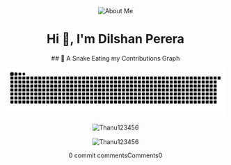 <div align="center">
  <picture>
    <img src="https://github.com/7oSkaaa/7oSkaaa/blob/main/Images/about_me.gif?raw=true" width="200px" alt="About Me">
  </picture>
</div>

<h1 align="center">Hi 👋, I'm Dilshan Perera</h1>
<div align="center">
  ## 🐍 A Snake Eating my Contributions Graph
	
<p align = "center">
	<img src = "https://github.com/7oSkaaa/7oSkaaa/blob/output/github-contribution-grid-snake.svg?" alt = "Snake Game"/>
</p>

<p><img align="center" src="https://github-readme-stats.vercel.app/api/top-langs?username=Thanu123456&show_icons=true&locale=en&layout=compact" alt="Thanu123456" /></p><p><img align="center" src="https://github-readme-streak-stats.herokuapp.com/?user=ranahansa&" alt="Thanu123456" /></p>
0 commit commentsComments0
</div>
<!--
**Thanu123456/Thanu123456** is a ✨ _special_ ✨ repository because its `README.md` (this file) appears on your GitHub profile.

Here are some ideas to get you started:

- 🔭 I’m currently working on ...
- 🌱 I’m currently learning ...
- 👯 I’m looking to collaborate on ...
- 🤔 I’m looking for help with ...
- 💬 Ask me about ...
- 📫 How to reach me: ...
- 😄 Pronouns: ...
- ⚡ Fun fact: ...
-->
